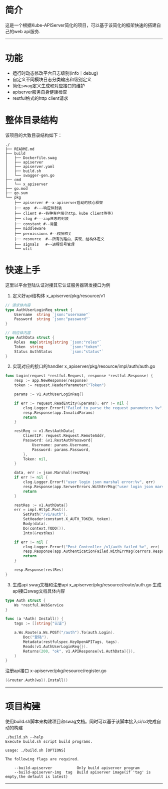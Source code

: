 

# 简介
这是一个根据Kube-APIServer简化的项目，可以基于该简化的框架快速的搭建自己的web api服务.

----

# 功能
- 运行时动态修改平台日志级别(info｜debug)
- 自定义不同模块日志分类输出和级别定义
- 简化swag定义生成和对应接口的维护
- apiserver服务自身健康检查
- restful格式的http client请求

# 整体目录结构
该项目的大致目录结构如下：
```
./
├── README.md
├── build
│   ├── Dockerfile.swag
│   ├── apiserver
│   ├── apiserver.yaml
│   ├── build.sh
│   └── swagger-gen.go
├── cmd
│   └── x_apiserver
├── go.mod
├── go.sum
└── pkg
    ├── apiserver #--x-apiserver启动的核心框架
    ├── app  #---响应体封装
    ├── client #--各种客户端(http、kube client等等)
    ├── clog #---zap日志的封装
    ├── constant #--常量
    ├── middleware
    ├── permissions #--权限相关
    ├── resource  #--所有的路由、实现、结构体定义
    ├── signals   #--进程信号管理
    └── util
```

# 快速上手
这里以平台登陆认证对接其它认证服务器转发接口为例
1. 定义好api结构体
x_apiserver/pkg/resource/v1
```go
// 请求体内容
type AuthUserLoginReq struct {
	Username  string `json:"username"`
	Password  string `json:"password"`
}

// 响应体内容
type AuthData struct {
    Roles  map[string]string `json:"roles"`
    Token  string            `json:"token"`
    Status AuthStatus        `json:"status"`
}
```

2. 实现对应的接口的handler
x_apiserver/pkg/resource/impl/auth/auth.go
```go
func Login(request *restful.Request, response *restful.Response) {
	resp := app.NewResponse(response)
	token := request.HeaderParameter("Token")

	params := v1.AuthUserLoginReq{}

	if err := request.ReadEntity(&params); err != nil {
		clog.Logger.Errorf("Failed to parse the request parameters %v", err)
		resp.Response(app.InvalidParams)
		return
	}

	restReq := v1.RestAuthData{
		ClientIP: request.Request.RemoteAddr,
		Password: &v1.RestAuthPassword{
			Username: params.Username,
			Password: params.Password,
		},
		Token: nil,
	}

	data, err := json.Marshal(restReq)
	if err != nil {
		clog.Logger.Errorf("user login json marshal error:%v", err)
		resp.Response(app.ServerErrors.WithErrMsg("user login json marshal error"))
		return
	}

	restRes := v1.AuthData{}
	err = impl.HttpC.Post().
		SetPath("/v1/auth").
		SetHeader(constant.X_AUTH_TOKEN, token).
		Body(data).
		Do(context.TODO()).
		Into(&restRes)

	if err != nil {
		clog.Logger.Errorf("Post Controller /v1/auth failed %v", err)
		resp.Response(app.AuthenticationFailed.WithErrMsg(cerrors.ResponseForErrorReason(err)))
		return
	}

	resp.Response(restRes)
}

```

3. 生成api swag文档和注册api
x_apiserver/pkg/resource/route/auth.go
生成api接口swag文档具体内容
```go
type Auth struct {
	Ws *restful.WebService
}

func (a *Auth) Install() {
	tags := []string{"认证"}

	a.Ws.Route(a.Ws.POST("/auth").To(auth.Login).
		Doc("登陆").
		Metadata(restfulspec.KeyOpenAPITags, tags).
		Reads(v1.AuthUserLoginReq{}).
		Returns(200, "ok", v1.APIResponse[v1.AuthData]{}),
	)
}
```
注册api接口
x-apiserver/pkg/resource/register.go
```go
(&router.Auth{ws}).Install()
```

-----

# 项目构建
使用build.sh脚本来构建项目和swag文档。同时可以基于该脚本接入ci/cd完成自动的构建
```shell
./build.sh --help      
Execute build.sh script build programs.

usage: ./build.sh [OPTIONS]

The following flags are required.

    --build-apiserver           Only build apiserver program
    --build-apiserver-img  tag  Build apiserver image(if 'tag' is empty,the default is latest)
```

-----